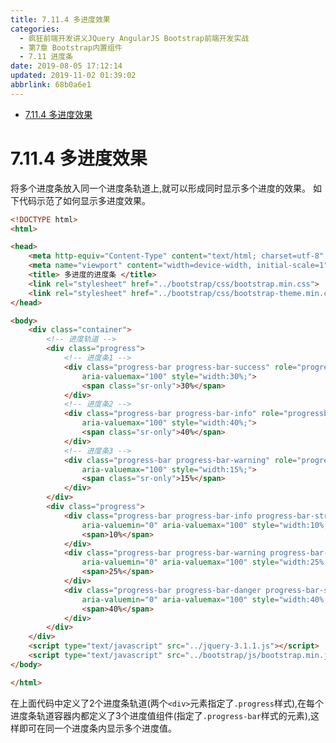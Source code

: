 ```yaml
---
title: 7.11.4 多进度效果
categories: 
  - 疯狂前端开发讲义JQuery AngularJS Bootstrap前端开发实战
  - 第7章 Bootstrap内置组件
  - 7.11 进度条
date: 2019-08-05 17:12:14
updated: 2019-11-02 01:39:02
abbrlink: 68b0a6e1
---
```

- [7.11.4 多进度效果](/ReadingNotes/68b0a6e1/#7-11-4-多进度效果)

<!--more-->
<script src="https://cdn.bootcss.com/jquery/3.4.0/jquery.slim.min.js"></script>
<script>$(document).ready(function () {$(".post-body > ul:nth-child(1)").hide();});</script>

<!--end-->
<!--SSTStart-->
# 7.11.4 多进度效果 #
将多个进度条放入同一个进度条轨道上,就可以形成同时显示多个进度的效果。
如下代码示范了如何显示多进度效果。
```html
<!DOCTYPE html>
<html>

<head>
	<meta http-equiv="Content-Type" content="text/html; charset=utf-8" />
	<meta name="viewport" content="width=device-width, initial-scale=1">
	<title> 多进度的进度条 </title>
	<link rel="stylesheet" href="../bootstrap/css/bootstrap.min.css">
	<link rel="stylesheet" href="../bootstrap/css/bootstrap-theme.min.css">
</head>

<body>
	<div class="container">
		<!-- 进度轨道 -->
		<div class="progress">
			<!-- 进度条1 -->
			<div class="progress-bar progress-bar-success" role="progressbar" aria-valuenow="30" aria-valuemin="0"
				aria-valuemax="100" style="width:30%;">
				<span class="sr-only">30%</span>
			</div>
			<!-- 进度条2 -->
			<div class="progress-bar progress-bar-info" role="progressbar" aria-valuenow="40" aria-valuemin="0"
				aria-valuemax="100" style="width:40%;">
				<span class="sr-only">40%</span>
			</div>
			<!-- 进度条3 -->
			<div class="progress-bar progress-bar-warning" role="progressbar" aria-valuenow="15" aria-valuemin="0"
				aria-valuemax="100" style="width:15%;">
				<span class="sr-only">15%</span>
			</div>
		</div>
		<div class="progress">
			<div class="progress-bar progress-bar-info progress-bar-striped" role="progressbar" aria-valuenow="10"
				aria-valuemin="0" aria-valuemax="100" style="width:10%;">
				<span>10%</span>
			</div>
			<div class="progress-bar progress-bar-warning progress-bar-striped" role="progressbar" aria-valuenow="25"
				aria-valuemin="0" aria-valuemax="100" style="width:25%;">
				<span>25%</span>
			</div>
			<div class="progress-bar progress-bar-danger progress-bar-striped" role="progressbar" aria-valuenow="40"
				aria-valuemin="0" aria-valuemax="100" style="width:40%;">
				<span>40%</span>
			</div>
		</div>
	</div>
	<script type="text/javascript" src="../jquery-3.1.1.js"></script>
	<script type="text/javascript" src="../bootstrap/js/bootstrap.min.js"></script>
</body>

</html>
```
在上面代码中定义了2个进度条轨道(两个`<div>`元素指定了`.progress`样式),在每个进度条轨道容器内都定义了3个进度值组件(指定了`.progress-bar`样式的元素),这样即可在同一个进度条内显示多个进度值。
<!--SSTStop-->

